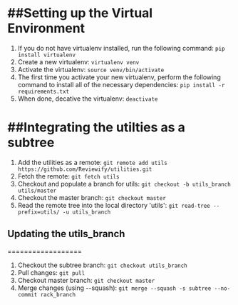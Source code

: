 ##Setting up the Virtual Environment
==================
1. If you do not have virtualenv installed, run the following command: `pip install virtualenv`
2. Create a new virtualenv: `virtualenv venv`
3. Activate the virtualenv: `source venv/bin/activate`
4. The first time you activate your new virtualenv, perform the following command to install all of the necessary dependencies: `pip install -r requirements.txt`
5. When done, decative the virtualenv: `deactivate`

##Integrating the utilties as a subtree
==================
1. Add the utilities as a remote: `git remote add utils https://github.com/Reviewify/utilities.git`
2. Fetch the remote: `git fetch utils`
3. Checkout and populate a branch for utils: `git checkout -b utils_branch utils/master`
4. Checkout the master branch: `git checkout master`
5. Read the remote tree into the local directory 'utils': `git read-tree --prefix=utils/ -u utils_branch`

## Updating the utils_branch
==================
1. Checkout the subtree branch: `git checkout utils_branch`
2. Pull changes: `git pull`
3. Checkout master branch: `git checkout master`
4. Merge changes (using --squash): `git merge --squash -s subtree --no-commit rack_branch`
